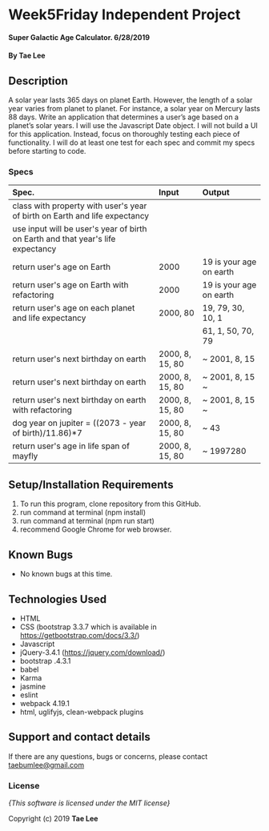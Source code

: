 # Week5Friday Independent Project

#### Super Galactic Age Calculator. 6/28/2019

#### By **Tae Lee**

## Description
A solar year lasts 365 days on planet Earth. However, the length of a solar year varies from planet to planet. For instance, a solar year on Mercury lasts 88 days. Write an application that determines a user’s age based on a planet’s solar years. I will use the Javascript Date object. I will not build a UI for this application. Instead, focus on thoroughly testing each piece of functionality. I will do at least one test for each spec and commit my specs before starting to code.

### Specs
| Spec.                                                   | Input                       | Output                             |
| :------------------------------------------------------ | :-------------------------- | :--------------------------------- |
| class with property with user's year of birth on Earth and life expectancy |          |                                    |
| use input will be user's year of birth on Earth and that year's life expectancy |     |                                    |
| return user's age on Earth                              | 2000                        | 19 is your age on earth            |
| return user's age on Earth with refactoring             | 2000                        | 19 is your age on earth            |
| return user's age on each planet and life expectancy    | 2000, 80                    | 19, 79, 30, 10, 1                  |
|                                                         |                             | 61, 1,  50, 70, 79                 |
| return user's next birthday on earth                    | 2000, 8, 15, 80             | ~ 2001, 8, 15                      |
| return user's next birthday on earth                    | 2000, 8, 15, 80             | ~ 2001, 8, 15 ~                    |
| return user's next birthday on earth  with refactoring  | 2000, 8, 15, 80             | ~ 2001, 8, 15 ~                    |
| dog year on jupiter = ((2073 - year of birth)/11.86)*7  | 2000, 8, 15, 80             | ~ 43                               |
| return user's age in life span of mayfly                | 2000, 8, 15, 80             | ~ 1997280                          |




## Setup/Installation Requirements

1. To run this program, clone repository from this GitHub.
2. run command at terminal (npm install)
3. run command at terminal (npm run start)
4. recommend Google Chrome for web browser.

## Known Bugs
* No known bugs at this time.

## Technologies Used
  * HTML
  * CSS (bootstrap 3.3.7 which is available in https://getbootstrap.com/docs/3.3/)
  * Javascript
  * jQuery-3.4.1 (https://jquery.com/download/)
  * bootstrap .4.3.1
  * babel
  * Karma
  * jasmine
  * eslint
  * webpack 4.19.1
  * html, uglifyjs, clean-webpack plugins

## Support and contact details

If there are any questions, bugs or concerns, please contact taebumlee@gmail.com

### License

*{This software is licensed under the MIT license}*

Copyright (c) 2019 **Tae Lee**
